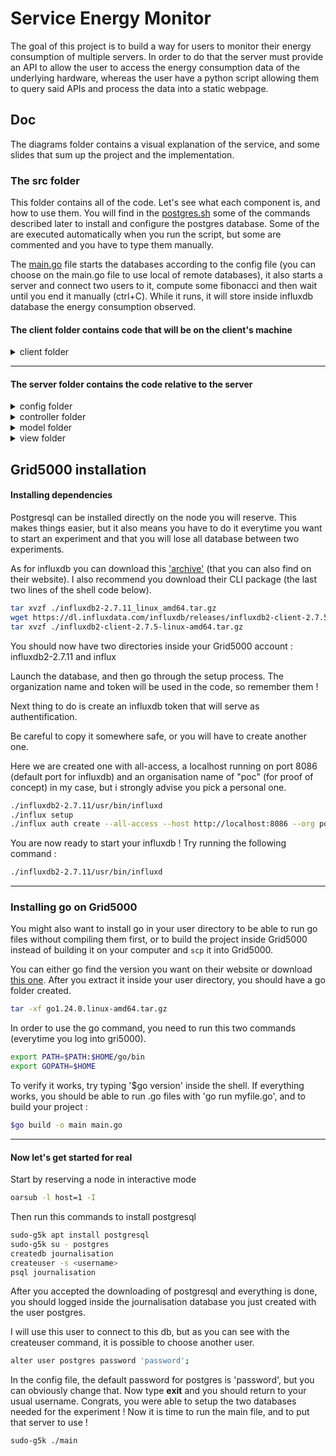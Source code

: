 # Service Energy Monitor

The goal of this project is to build a way for users to monitor their energy consumption of multiple servers. 
In order to do that the server must provide an API to allow the user to access the energy consumption data of the underlying hardware, whereas the user have a python script allowing them to query said APIs and process the data into a static webpage. 


## Doc
The diagrams folder contains a visual explanation of the service, and some slides that sum up the project and the implementation.

### The src folder
This folder contains all of the code. Let's see what each component is, and how to use them. 
You will find in the [postgres.sh](./src/postgres.sh) some of the commands described later to install and configure the postgres database. Some of the are executed automatically when you run the script, but some are commented and you have to type them manually.   

The [main.go](./main.go) file starts the databases according to the config file (you can choose on the main.go file to use local of remote databases), it also starts a server and connect two users to it, compute some fibonacci and then wait until you end it manually (ctrl+C). While it runs, it will store inside influxdb database the energy consumption observed. 

#### The client folder contains code that will be on the client's machine
<details>
	<summary>   client folder   </summary>	

#### Files: 
['client.css, client.js'](./client/client.css) : two files used when creating the final webpage of the client

['client.py'](./client/client.py) : the python scrpit responsible for querying the APIs, processing data into (very) beautiful graphs and creating the webpage that is displayed in the end

['fibonacci.go'](./client/fibonacci.go) : this bad implementation of fibonacci sequence is used to simulate activity inside the server and create some changes in energy consumption.

['websiteTemplate.htm'](./client/websiteTemplate.htm) : this is the base that client.py will use when creating the final html file. 

['website.htm'](./client/website.htm) : this is the final file that will be displayed in the client's browser. It is rewritten each time client.py is run. 

['images/'](./client/images) : this is the folder where every image created by the python file will be stored, and it is also where the website.htm file will go looking when it needs to display an image. 

</details>

---
#### The server folder contains the code relative to the server


<details>
	<summary> config folder </summary>	

#### Files: 
['config.go'](./server/config/config.go) : this file contains all the constants about databases, that's where you should put your usernames, passwords, urls relative to your own databases. 

</details>
<details>
	<summary>   controller folder   </summary>	

#### Files: 
['controller.go'](./server/controller/controller.go) : this is one of the core elements of this project. The controller file is responsible for querying data from the model, process it, and return it as gin handler functions that are called when accessing the right endpoints. 

['linuxConsumption.go'](./server/controller/linuxConsumption.go) : this file is responsible for getting the energy consumption of the hardware when running on linux machines. It uses the data provided by intel-rapl, so the hardware needs to have this feature. Also because of this, it needs root privileges which means you have to compile the whole project and launch it with <em>sudo ./main</em>. More on this below on the how to use paragraph. 

['readCSV.go'](./server/controller/readCSV.go) : this file was originally thought in order to use this project with ['DEMETER'](https://github.com/Constellation-Group/Demeter) and to base the data consumption on DEMETER csv files. However, it can basically work with any csv given some conditions : it needs to be ";" separated values instead of "," (this is a single character to change in the code, so in reality it's not a big deal), the first column needs to be the UNIX time when the data was retrieved, the last column needs to be the total amount of energy consumed (in mWh) by the concerned process, and finally the last row of each batch of data must end with a row with the name 'CPU Energy' on the second column. 

</details>
<details>
  <summary>  model folder </summary>
  
#### Files:
['getPostgres.go'](./server/model/getPostgres.go) : contains all the functions to retrieve data from the postgres database, for example functions to get users, time ranges, or links. 

['updatePostgres.go'](./server/model/updatePostgres.go) : this one also take care of the postgres database, but this time it contains functions to modify the database (reseting the db, creating the tables, deleting users, logging users connection...)

['modelInflux.go'](./server/model/modelInflux.go) : you will find in this file all that is needed to retrieve specific data from the Timeseries Influx database (used to store the energy values, if you needed a reminder).
</details>
<details>
  <summary>  view folder </summary>

  #### Files:   
  ['routes.go'](./server/view/routes.go) : its only role is to create the endpoints necessary when simulating a server, and to associate the right functions with the right endpoints.
</details>


##  Grid5000 installation
#### Installing dependencies

Postgresql can be installed directly on the node you will reserve. This makes things easier, but it also means you have to do it everytime you want to start an experiment and that you will lose all database between two experiments. 

As for influxdb you can download this ['archive'](./dependencies/influxdb2-2.7.11_linux_amd64.tar.gz) (that you can also find on their website). 
I also recommend you download their CLI package (the last two lines of the shell code below). 
```sh
tar xvzf ./influxdb2-2.7.11_linux_amd64.tar.gz
wget https://dl.influxdata.com/influxdb/releases/influxdb2-client-2.7.5-linux-amd64.tar.gz
tar xvzf ./influxdb2-client-2.7.5-linux-amd64.tar.gz
```
You should now have two directories inside your  Grid5000 account : influxdb2-2.7.11 and influx

Launch the database, and then go through the setup process. The organization name and token will be used in the code, so remember them !

Next thing to do is create an influxdb token that will serve as authentification. 

Be careful to copy it somewhere safe, or you will have to create another one.

Here we are created one with all-access, a localhost running on port 8086 (default port for influxdb) and an organisation name of "poc" (for proof of concept) in my case, but i strongly advise you pick a personal one. 

```sh
./influxdb2-2.7.11/usr/bin/influxd
./influx setup
./influx auth create --all-access --host http://localhost:8086 --org poc
```

You are now ready to start your influxdb ! Try running the following command : 

```sh
./influxdb2-2.7.11/usr/bin/influxd
```

---
### Installing go on  Grid5000
You might also want to install go in your user directory to be able to run go files without compiling them first, or to build the project inside  Grid5000 instead of building it on your computer and `scp` it into  Grid5000.

You can either go find the version you want on their website or download [this one](./dependencies/go1.24.0.linux-amd64.tar.gz). After you extract it inside your user directory, you should have a go folder created. 
```sh 
tar -xf go1.24.0.linux-amd64.tar.gz
```
In order to use the go command, you need to run this two commands (everytime you log into gri5000).
```sh
export PATH=$PATH:$HOME/go/bin
export GOPATH=$HOME
```
To verify it works, try typing '$go version' inside the shell. 
If everything works, you should be able to run .go files with 'go run myfile.go', and to build your project : 
```sh
$go build -o main main.go
```


---

#### Now let's get started for real 

Start by reserving a node in interactive mode 

```sh
oarsub -l host=1 -I
```

Then run this commands to install postgresql 

```sh
sudo-g5k apt install postgresql
sudo-g5k su - postgres
createdb journalisation
createuser -s <username>
psql journalisation
```

After you accepted the downloading of postgresql and everything is done, you should logged inside the journalisation database you just created with the user postgres. 

I will use this user to connect to this db, but as you can see with the createuser command, it is possible to choose another user. 

```sh
alter user postgres password 'password';
```
In the config file, the default password for postgres is 'password', but you can obviously change that. 
Now type <b>exit</b> and you should return to your usual username. 
Congrats, you were able to setup the two databases needed for the experiment ! 
Now it is time to run the main file, and to put that server to use !
```sh
sudo-g5k ./main
```
